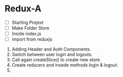 # Redux-A

- [ ] Starting Projext
- [ ] Make Folder Store
- [ ] Inside index.js
- [ ] import from reduxjs

1. Adding Header and Auth Components. 
2. Switch between user login and logouts.
3. Call again createSlice() to create new store.
4. Create reducers and insede methods login & logout.
5. 
